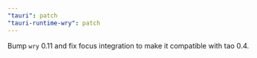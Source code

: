 ```yaml
---
"tauri": patch
"tauri-runtime-wry": patch
---
```


Bump `wry` 0.11 and fix focus integration to make it compatible with tao 0.4.
